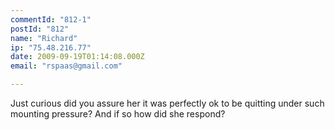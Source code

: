 ```yaml
---
commentId: "812-1"
postId: "812"
name: "Richard"
ip: "75.48.216.77"
date: 2009-09-19T01:14:08.000Z
email: "rspaas@gmail.com"

---
```

<p>Just curious did you assure her it was perfectly ok to be quitting under such mounting pressure?  And if so how did she respond?</p>